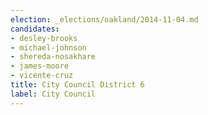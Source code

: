 ```yaml
---
election: _elections/oakland/2014-11-04.md
candidates:
- desley-brooks
- michael-johnson
- shereda-nosakhare
- james-moore
- vicente-cruz
title: City Council District 6
label: City Council
---
```

